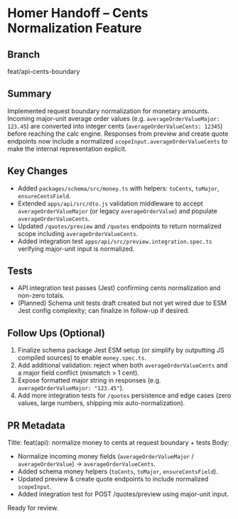 # Homer Handoff – Cents Normalization Feature

## Branch
feat/api-cents-boundary

## Summary
Implemented request boundary normalization for monetary amounts. Incoming major-unit average order values (e.g. `averageOrderValueMajor: 123.45`) are converted into integer cents (`averageOrderValueCents: 12345`) before reaching the calc engine. Responses from preview and create quote endpoints now include a normalized `scopeInput.averageOrderValueCents` to make the internal representation explicit.

## Key Changes
- Added `packages/schema/src/money.ts` with helpers: `toCents`, `toMajor`, `ensureCentsField`.
- Extended `apps/api/src/dto.js` validation middleware to accept `averageOrderValueMajor` (or legacy `averageOrderValue`) and populate `averageOrderValueCents`.
- Updated `/quotes/preview` and `/quotes` endpoints to return normalized scope including `averageOrderValueCents`.
- Added integration test `apps/api/src/preview.integration.spec.ts` verifying major-unit input is normalized.

## Tests
- API integration test passes (Jest) confirming cents normalization and non-zero totals.
- (Planned) Schema unit tests draft created but not yet wired due to ESM Jest config complexity; can finalize in follow-up if desired.

## Follow Ups (Optional)
1. Finalize schema package Jest ESM setup (or simplify by outputting JS compiled sources) to enable `money.spec.ts`.
2. Add additional validation: reject when both `averageOrderValueCents` and a major field conflict (mismatch > 1 cent).
3. Expose formatted major string in responses (e.g. `averageOrderValueMajor: "123.45"`).
4. Add more integration tests for `/quotes` persistence and edge cases (zero values, large numbers, shipping mix auto-normalization).

## PR Metadata
Title: feat(api): normalize money to cents at request boundary + tests
Body:
- Normalize incoming money fields (`averageOrderValueMajor` / `averageOrderValue`) -> `averageOrderValueCents`.
- Added schema money helpers (`toCents`, `toMajor`, `ensureCentsField`).
- Updated preview & create quote endpoints to include normalized `scopeInput`.
- Added integration test for POST /quotes/preview using major-unit input.

Ready for review.
